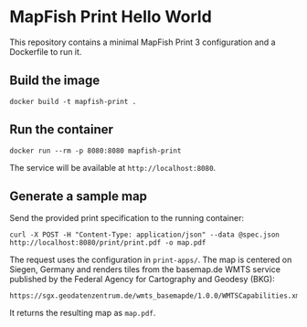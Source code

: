 # MapFish Print Hello World

This repository contains a minimal MapFish Print 3 configuration and a Dockerfile to run it.

## Build the image

```
docker build -t mapfish-print .
```

## Run the container

```
docker run --rm -p 8080:8080 mapfish-print
```

The service will be available at `http://localhost:8080`.

## Generate a sample map

Send the provided print specification to the running container:

```
curl -X POST -H "Content-Type: application/json" --data @spec.json http://localhost:8080/print/print.pdf -o map.pdf
```

The request uses the configuration in `print-apps/`. The map is centered on Siegen, Germany and renders tiles from the basemap.de WMTS service published by the Federal Agency for Cartography and Geodesy (BKG):

```
https://sgx.geodatenzentrum.de/wmts_basemapde/1.0.0/WMTSCapabilities.xml
```

It returns the resulting map as `map.pdf`.
